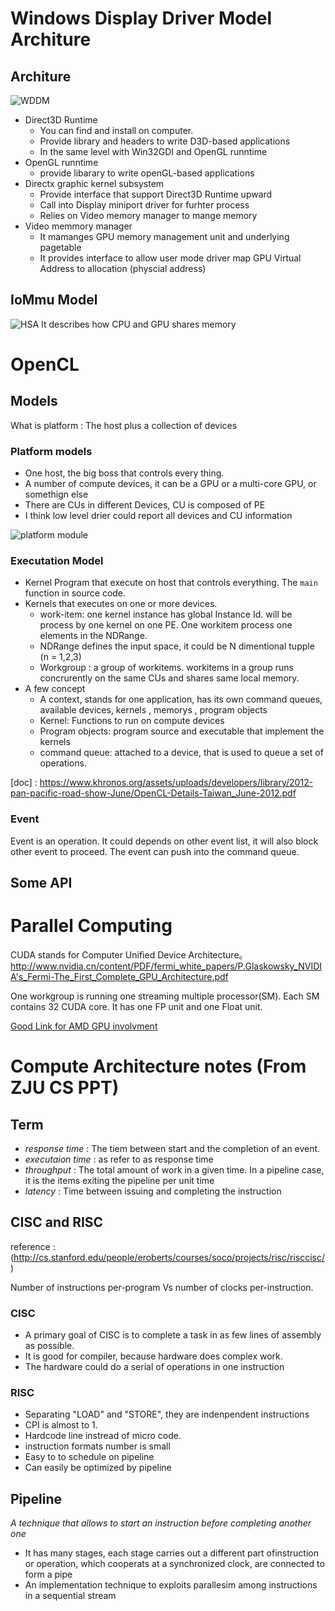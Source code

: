 # Windows Display Driver Model Architure
## Architure
![WDDM](https://msdn.microsoft.com/dynimg/IC504961.png)

* Direct3D Runtime
   * You can find and install on computer. 
   * Provide library and headers to write D3D-based applications
   * In the same level with Win32GDI and OpenGL runntime
* OpenGL runntime
  * provide libarary to write openGL-based  applications
* Directx graphic kernel subsystem 
  *  Provide interface that support Direct3D Runtime upward
  * Call into Display miniport driver for furhter process
  *  Relies on Video memory manager to mange memory
* Video memmory manager 
  * It mamanges GPU memory management unit and underlying pagetable 
  * It provides interface to allow user mode driver map GPU Virtual Address to allocation (physcial address) 
## IoMmu Model
  ![HSA](https://msdn.microsoft.com/Dn894176.iommu_model.1(en-us,VS.85).png)
It describes how CPU and GPU shares memory



# OpenCL 
## Models
What is platform : The host plus a collection of devices
### Platform models
* One host, the big boss that controls every thing. 
* A number of compute devices, it can be a GPU or a multi-core GPU, or somethign else
* There are CUs in different Devices, CU is composed of PE
* I think low level drier could report all devices and CU information

![platform module](http://www.rastergrid.com/blog/wp-content/uploads/2010/11/opencl_platform_model.png)

### Executation Model
* Kernel Program that execute on host that controls everything. The ```main``` function  in source code. 
* Kernels that executes on one or more devices.
   * work-item: one kernel instance has global Instance Id. will be process by one kernel on one PE. One workitem process one elements in the NDRange. 
   * NDRange defines the input space, it could be N dimentional tupple (n = 1,2,3)
   * Workgroup : a group of workitems. workitems in a group runs concrurently  on the same CUs and shares same local memory. 
* A few concept
   * A context, stands for one application, has its own command queues, available devices, kernels , memorys , program objects
   * Kernel: Functions to run on compute devices
   * Program objects: program source and executable that implement the kernels
   * command queue: attached to a device, that is used to queue a set of operations. 



[doc] : https://www.khronos.org/assets/uploads/developers/library/2012-pan-pacific-road-show-June/OpenCL-Details-Taiwan_June-2012.pdf
### Event
Event is an operation. It could depends on other event list, it will also block other event to proceed. The event can push into the command queue. 

## Some API
#  Parallel Computing
CUDA stands for Computer Unified Device Architecture。
http://www.nvidia.cn/content/PDF/fermi_white_papers/P.Glaskowsky_NVIDIA's_Fermi-The_First_Complete_GPU_Architecture.pdf


One workgroup is running one streaming multiple processor(SM). Each SM contains 32 CUDA core. It has one FP unit and one Float unit.

[Good Link for AMD GPU involvment](http://www.expreview.com/17961-all.html)


# Compute Architecture notes (From ZJU CS PPT)

## Term
* *response time* :   The tiem between start and the completion of an event.
* *executaion time* : as refer to as response time
* *throughput* :     The total amount of work in a given time. In a pipeline case, it is the items exiting the pipeline per unit time
* *latency* :        Time between issuing and completing the instruction


## CISC and RISC 
reference : (http://cs.stanford.edu/people/eroberts/courses/soco/projects/risc/risccisc/)

Number of instructions per-program  Vs number of clocks per-instruction. 

### CISC
* A primary goal of CISC is to complete a task in as  few lines of assembly as  possible. 
* It is good for compiler, because hardware does complex work. 
* The hardware could do a serial of operations in one instruction

### RISC 
* Separating "LOAD" and "STORE", they are indenpendent instructions
* CPI is almost to 1. 
* Hardcode line instread of micro code.
* instruction formats number is small
* Easy to to schedule on pipeline
* Can easily be optimized by pipeline

## Pipeline
*A technique that allows to start an instruction before completing another one*
* It has many stages, each stage carries out a different part ofinstruction or operation, which cooperats at a synchronized clock, are connected to form a pipe
* An implementation technique to exploits parallesim among instructions in a sequential stream


